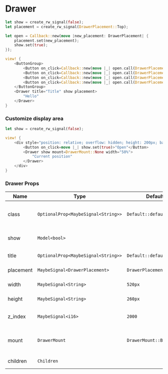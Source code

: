 # Drawer

```rust demo
let show = create_rw_signal(false);
let placement = create_rw_signal(DrawerPlacement::Top);

let open = Callback::new(move |new_placement: DrawerPlacement| {
    placement.set(new_placement);
    show.set(true);
});

view! {
    <ButtonGroup>
        <Button on_click=Callback::new(move |_| open.call(DrawerPlacement::Top))>"Top"</Button>
        <Button on_click=Callback::new(move |_| open.call(DrawerPlacement::Right))>"Right"</Button>
        <Button on_click=Callback::new(move |_| open.call(DrawerPlacement::Bottom))>"Bottom"</Button>
        <Button on_click=Callback::new(move |_| open.call(DrawerPlacement::Left))>"Left"</Button>
    </ButtonGroup>
    <Drawer title="Title" show placement>
        "Hello"
    </Drawer>
}
```

### Customize display area

```rust demo
let show = create_rw_signal(false);

view! {
    <div style="position: relative; overflow: hidden; height: 200px; background-color: #0078ff88;">
        <Button on_click=move |_| show.set(true)>"Open"</Button>
        <Drawer show mount=DrawerMount::None width="50%">
            "Current position"
        </Drawer>
    </div>
}
```

### Drawer Props

| Name | Type | Default | Desciption |
| --- | --- | --- | --- |
| class | `OptionalProp<MaybeSignal<String>>` | `Default::default()` | Addtional classes for the drawer element. |
| show | `Model<bool>` |  | Whether to show drawer. |
| title | `OptionalProp<MaybeSignal<String>>` | `Default::default()` | Drawer title. |
| placement | `MaybeSignal<DrawerPlacement>` | `DrawerPlacement::Right` | Drawer placement. |
| width | `MaybeSignal<String>` | `520px` | Drawer width. |
| height | `MaybeSignal<String>` | `260px` | Drawer height. |
| z_index | `MaybeSignal<i16>` | `2000` | z-index of the drawer. |
| mount | `DrawerMount` | `DrawerMount::Body` | Container node of the drawer. |
| children | `Children` |  | Drawer content. |
